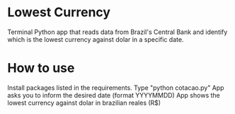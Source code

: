 # Lowest Currency
Terminal Python app that reads data from Brazil's Central Bank and identify which is the lowest currency against dolar in a specific date.

# How to use
Install packages listed in the requirements.
Type "python cotacao.py"
App asks you to inform the desired date (format YYYYMMDD)
App shows the lowest currency against dolar in brazilian reales (R$)
